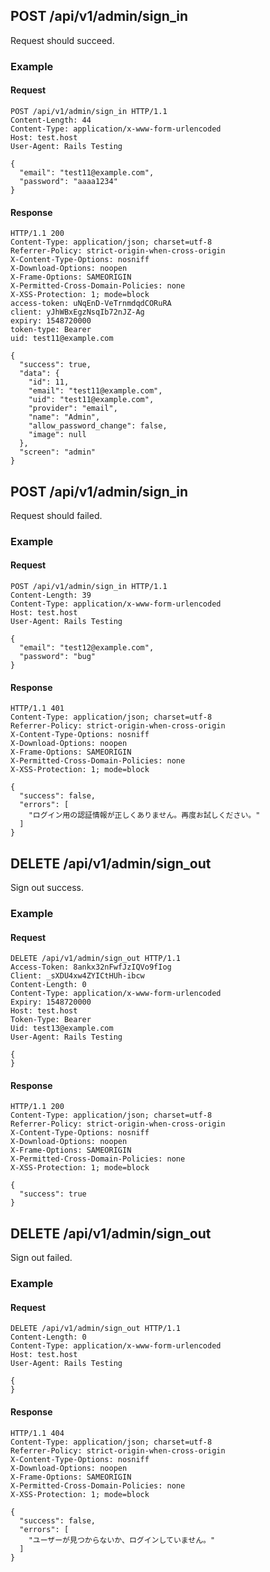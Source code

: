## POST /api/v1/admin/sign_in
Request should succeed.

### Example

#### Request
```
POST /api/v1/admin/sign_in HTTP/1.1
Content-Length: 44
Content-Type: application/x-www-form-urlencoded
Host: test.host
User-Agent: Rails Testing

{
  "email": "test11@example.com",
  "password": "aaaa1234"
}
```

#### Response
```
HTTP/1.1 200
Content-Type: application/json; charset=utf-8
Referrer-Policy: strict-origin-when-cross-origin
X-Content-Type-Options: nosniff
X-Download-Options: noopen
X-Frame-Options: SAMEORIGIN
X-Permitted-Cross-Domain-Policies: none
X-XSS-Protection: 1; mode=block
access-token: uNqEnD-VeTrnmdqdCORuRA
client: yJhWBxEgzNsqIb72nJZ-Ag
expiry: 1548720000
token-type: Bearer
uid: test11@example.com

{
  "success": true,
  "data": {
    "id": 11,
    "email": "test11@example.com",
    "uid": "test11@example.com",
    "provider": "email",
    "name": "Admin",
    "allow_password_change": false,
    "image": null
  },
  "screen": "admin"
}
```
## POST /api/v1/admin/sign_in
Request should failed.

### Example

#### Request
```
POST /api/v1/admin/sign_in HTTP/1.1
Content-Length: 39
Content-Type: application/x-www-form-urlencoded
Host: test.host
User-Agent: Rails Testing

{
  "email": "test12@example.com",
  "password": "bug"
}
```

#### Response
```
HTTP/1.1 401
Content-Type: application/json; charset=utf-8
Referrer-Policy: strict-origin-when-cross-origin
X-Content-Type-Options: nosniff
X-Download-Options: noopen
X-Frame-Options: SAMEORIGIN
X-Permitted-Cross-Domain-Policies: none
X-XSS-Protection: 1; mode=block

{
  "success": false,
  "errors": [
    "ログイン用の認証情報が正しくありません。再度お試しください。"
  ]
}
```
## DELETE /api/v1/admin/sign_out
Sign out success.

### Example

#### Request
```
DELETE /api/v1/admin/sign_out HTTP/1.1
Access-Token: 8ankx32nFwfJzIQVo9fIog
Client: _sXDU4xw4ZYICtHUh-ibcw
Content-Length: 0
Content-Type: application/x-www-form-urlencoded
Expiry: 1548720000
Host: test.host
Token-Type: Bearer
Uid: test13@example.com
User-Agent: Rails Testing

{
}
```

#### Response
```
HTTP/1.1 200
Content-Type: application/json; charset=utf-8
Referrer-Policy: strict-origin-when-cross-origin
X-Content-Type-Options: nosniff
X-Download-Options: noopen
X-Frame-Options: SAMEORIGIN
X-Permitted-Cross-Domain-Policies: none
X-XSS-Protection: 1; mode=block

{
  "success": true
}
```
## DELETE /api/v1/admin/sign_out
Sign out failed.

### Example

#### Request
```
DELETE /api/v1/admin/sign_out HTTP/1.1
Content-Length: 0
Content-Type: application/x-www-form-urlencoded
Host: test.host
User-Agent: Rails Testing

{
}
```

#### Response
```
HTTP/1.1 404
Content-Type: application/json; charset=utf-8
Referrer-Policy: strict-origin-when-cross-origin
X-Content-Type-Options: nosniff
X-Download-Options: noopen
X-Frame-Options: SAMEORIGIN
X-Permitted-Cross-Domain-Policies: none
X-XSS-Protection: 1; mode=block

{
  "success": false,
  "errors": [
    "ユーザーが見つからないか、ログインしていません。"
  ]
}
```
